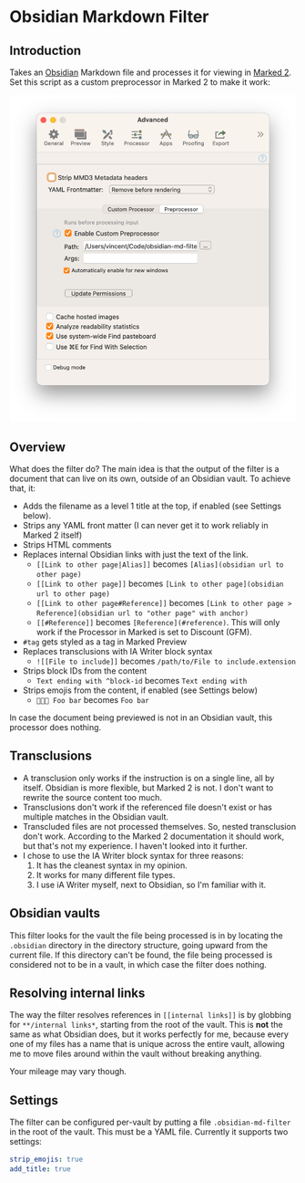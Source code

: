 # Obsidian Markdown Filter

## Introduction

Takes an [Obsidian](https://obsidian.md) Markdown file and processes it for viewing in [Marked 2](https://marked2app.com). Set this script as a custom preprocessor in Marked 2 to make it work:

![Marked 2 App Settings](marked2-settings-screenshot.png)

## Overview

What does the filter do? The main idea is that the output of the filter is a document that can live on its own, outside of an Obsidian vault. To achieve that, it: 

- Adds the filename as a level 1 title at the top, if enabled (see Settings below).
- Strips any YAML front matter (I can never get it to work reliably in Marked 2 itself)
- Strips HTML comments
- Replaces internal Obsidian links with just the text of the link.
    - `[[Link to other page|Alias]]` becomes `[Alias](obsidian url to other page)`
    - `[[Link to other page]]` becomes `[Link to other page](obsidian url to other page)`
    - `[[Link to other page#Reference]]` becomes `[Link to other page > Reference](obsidian url to "other page" with anchor)`
    - `[[#Reference]]` becomes `[Reference](#reference)`. This will only work if the Processor in Marked is set to Discount (GFM).
- `#tag` gets styled as a tag in Marked Preview
- Replaces transclusions with IA Writer block syntax
    - `![[File to include]]` becomes `/path/to/File to include.extension`
- Strips block IDs from the content
    - `Text ending with ^block-id` becomes `Text ending with`
- Strips emojis from the content, if enabled (see Settings below)
    - `👨🏻‍💻 Foo bar` becomes `Foo bar`
    
In case the document being previewed is not in an Obsidian vault, this processor does nothing.

## Transclusions

- A transclusion only works if the instruction is on a single line, all by itself. Obsidian is more flexible, but Marked 2 is not. I don't want to rewrite the source content too much.
- Transclusions don't work if the referenced file doesn't exist or has multiple matches in the Obsidian vault.
- Transcluded files are not processed themselves. So, nested transclusion don't work. According to the Marked 2 documentation it should work, but that's not my experience. I haven't looked into it further.
- I chose to use the IA Writer block syntax for three reasons:
    1. It has the cleanest syntax in my opinion.
    2. It works for many different file types.
    3. I use iA Writer myself, next to Obsidian, so I'm familiar with it.

## Obsidian vaults

This filter looks for the vault the file being processed is in by locating the `.obsidian` directory in the directory structure, going upward from the current file. If this directory can't be found, the file being processed is considered not to be in a vault, in which case the filter does nothing.

## Resolving internal links

The way the filter resolves references in `[[internal links]]` is by globbing for `**/internal links*`, starting from the root of the vault. This is **not** the same as what Obsidian does, but it works perfectly for me, because every one of my files has a name that is unique across the entire vault, allowing me to move files around within the vault without breaking anything.

Your mileage may vary though.

## Settings

The filter can be configured per-vault by putting a file `.obsidian-md-filter` in the root of the vault. This must be a YAML file. Currently it supports two settings:

```yaml
strip_emojis: true
add_title: true
```

